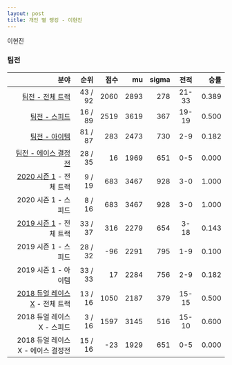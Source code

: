 ```yaml
---
layout: post
title: 개인 별 랭킹 - 이현진
---
```


이현진


### 팀전

| 분야 | 순위 | 점수 | mu | sigma | 전적 | 승률 |
|---:|---:|---:|---:|---:|:---:|---:|
| [팀전 - 전체 트랙](../team-full) | 43 / 92 | 2060 | 2893 | 278 | 21-33 | 0.389 |
| [팀전 - 스피드](../team-speed) | 16 / 89 | 2519 | 3619 | 367 | 19-19 | 0.500 |
| [팀전 - 아이템](../team-item) | 81 / 87 | 283 | 2473 | 730 | 2-9 | 0.182 |
| [팀전 - 에이스 결정전](../team-ace) | 28 / 35 | 16 | 1969 | 651 | 0-5 | 0.000 |
| [2020 시즌 1](../t2020_1) - 전체 트랙 | 9 / 19 | 683 | 3467 | 928 | 3-0 | 1.000 |
| 2020 시즌 1 - 스피드 | 8 / 16 | 683 | 3467 | 928 | 3-0 | 1.000 |
| [2019 시즌 1](../t2019_1) - 전체 트랙 | 33 / 37 | 316 | 2279 | 654 | 3-18 | 0.143 |
| 2019 시즌 1 - 스피드 | 28 / 32 | -96 | 2291 | 795 | 1-9 | 0.100 |
| 2019 시즌 1 - 아이템 | 33 / 33 | 17 | 2284 | 756 | 2-9 | 0.182 |
| [2018 듀얼 레이스 X](../t2018_2) - 전체 트랙 | 13 / 16 | 1050 | 2187 | 379 | 15-15 | 0.500 |
| 2018 듀얼 레이스 X - 스피드 | 3 / 16 | 1597 | 3145 | 516 | 15-10 | 0.600 |
| 2018 듀얼 레이스 X - 에이스 결정전 | 15 / 16 | -23 | 1929 | 651 | 0-5 | 0.000 |
